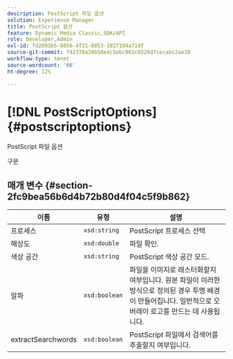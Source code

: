 ```yaml
---
description: PostScript 파일 옵션
solution: Experience Manager
title: PostScript 옵션
feature: Dynamic Media Classic,SDK/API
role: Developer,Admin
exl-id: fd2093b5-9856-4f31-8853-1027194a71df
source-git-commit: f42378a20b58e4c5ebc961c6526d7cecabc2ae38
workflow-type: tm+mt
source-wordcount: '66'
ht-degree: 12%

---
```


# [!DNL PostScriptOptions]{#postscriptoptions}

PostScript 파일 옵션

구문

## 매개 변수 {#section-2fc9bea56b6d4b72b80d4f04c5f9b862}

| 이름 | 유형 | 설명 |
|---|---|---|
| 프로세스 | `xsd:string` | PostScript 프로세스 선택 |
| 해상도 | `xsd:double` | 파일 확인. |
| 색상 공간 | `xsd:string` | PostScript 색상 공간 모드. |
| 알파 | `xsd:boolean` | 파일을 이미지로 래스터화할지 여부입니다. 원본 파일이 이러한 방식으로 정의된 경우 투명 배경이 만들어집니다. 일반적으로 오버레이 로고를 만드는 데 사용됩니다. |
| extractSearchwords | `xsd:boolean` | PostScript 파일에서 검색어를 추출할지 여부입니다. |
